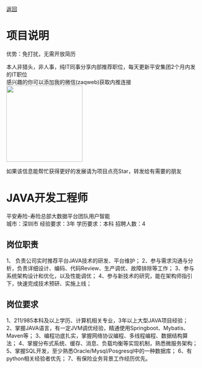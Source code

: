 [返回](../)

# 项目说明

优势：免打扰，无需开放简历

本人非猎头，非人事，纯IT同事分享内部推荐职位，每天更新平安集团2个月内发的IT职位  
感兴趣的你可以添加我的微信(zaqweb)获取内推连接  
<img src="https://github.com/zaqweb/PA-IT-JOBS/blob/master/WechatICode.jpeg"  height="200" width="200">

如果该信息能帮忙获得更好的发展请为项目点亮Star，转发给有需要的朋友

# JAVA开发工程师
平安寿险-寿险总部大数据平台团队用户智能  
城市：深圳市 经验要求：3年 学历要求：本科  招聘人数：4

## 岗位职责
1、	负责公司实时推荐平台JAVA技术的研发、平台维护；
2、参与需求沟通与分析，负责详细设计、编码、代码Review、生产调优、故障排除等工作；
3、参与系统架构设计和优化，以及性能调优；
4、参与新技术的研究，能在架构师指引下，快速完成技术预研、实施上线；

## 岗位要求
1、211/985本科及以上学历、计算机相关专业，3年以上大型JAVA项目经验；
2、掌握JAVA语言，有一定JVM调优经验，精通使用Springboot、Mybatis、Maven等； 
3、编程功底扎实，掌握网络协议编程、多线程编程、数据结构算法；
4、掌握分布式系统、缓存、消息、负载均衡等实现机制，熟悉微服务架构；
5、掌握SQL开发，至少熟悉Oracle/Mysql/Posgresql中的一种数据库；
6、有python相关经验者优先；
7、有保险业务背景工作经历优先。




